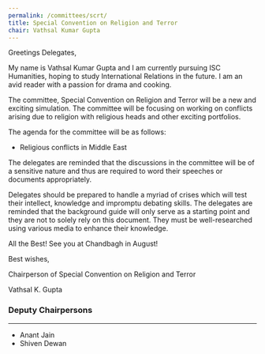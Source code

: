```yaml
---
permalink: /committees/scrt/
title: Special Convention on Religion and Terror
chair: Vathsal Kumar Gupta
---
```


Greetings Delegates,

My name is Vathsal Kumar Gupta and I am currently pursuing ISC Humanities, hoping to study International Relations in the future. I am an avid reader with a passion for drama and cooking.

The committee, Special Convention on Religion and Terror will be a new and exciting simulation. The committee will be focusing on working on conflicts arising due to religion with religious heads and other exciting portfolios.

The agenda for the committee will be as follows:

- Religious conflicts in Middle East

The delegates are reminded that the discussions in the committee will be of a sensitive nature and thus are required to word their speeches or documents appropriately.

Delegates should be prepared to handle a myriad of crises which will test their intellect, knowledge and impromptu debating skills. The delegates are reminded that the background guide will only serve as a starting point and they are not to solely rely on this document. They must be well-researched using various media to enhance their knowledge.

All the Best! See you at Chandbagh in August!

Best wishes,

Chairperson of Special Convention on Religion and Terror

Vathsal K. Gupta


### Deputy Chairpersons
<hr>

- Anant Jain
- Shiven Dewan
